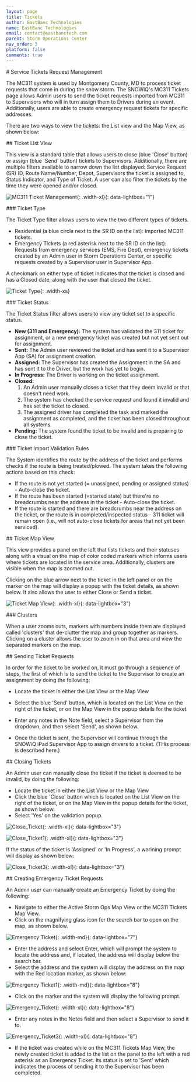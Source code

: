 ```yaml
---
layout: page
title: Tickets
author: EastBanc Technologies
name: EastBanc Technologies
email: contact@eastbanctech.com
parent: Storm Operations Center
nav_order: 3
platform: false
comments: true
---
```


<section id="Service-Tickets-Request-Management" markdown="1">
# Service Tickets Request Management

The MC311 system is used by Montgomery County, MD to process ticket requests that come in during the snow storm. The SNOWiQ's MC311 Tickets page allows Admin users to send the ticket requests imported from MC311 to Supervisors who will in turn assign them to Drivers during an event. Additionally, users are able to create emergency request tickets for specific addresses.

There are two ways to view the tickets: the List view and the Map View, as shown below:

<section id="Ticket-List-View" markdown="1">
## Ticket List View

This view is a standard table that allows users to close (blue 'Close' button) or assign (blue 'Send' button) tickets to Supervisors. Additionally, there are multiple filters available to narrow down the list displayed: Service Request (SR) ID, Route Name/Number, Depot, Supervisors the ticket is assigned to, Status Indicator, and Type of Ticket. A user can also filter the tickets by the time they were opened and/or closed.  

![MC311 Ticket Management](/images/soc/soc-mc311-tickets/mc311-ticket-management.png){: .width-xl}{: data-lightbox="1"}

<section id="Ticket-Type" markdown="1">
### Ticket Type

The Ticket Type filter allows users to view the two different types of tickets. 

* Residential (a blue circle next to the SR ID on the list): Imported MC311 tickets.
* Emergency Tickets (a red asterisk next to the SR ID on the list): Requests from emergency services (EMS, Fire Dept), emergency tickets created by an Admin user in Storm Operations Center, or specific requests created by a Supervisor user in Supervisor App.

A checkmark on either type of ticket indicates that the ticket is closed and has a Closed date, along with the user that closed the ticket. 

![Ticket Type](/images/soc/soc-mc311-tickets/ticket-type.png){: .width-xs}
</section>

<section id="Ticket-Status" markdown="1">
### Ticket Status

The Ticket Status filter allows users to view any ticket set to a specific status. 

* **New (311 and Emergency):** The system has validated the 311 ticket for assignment, or a new emergency ticket was created but not yet sent out for assignment. 
* **Sent:** The Admin user reviewed the ticket and has sent it to a Supervisor App (SA) for assignment creation.
* **Assigned:** The Supervisor has created the Assignment in the SA and has sent it to the Driver, but the work has yet to begin.
* **In Progress:** The Driver is working on the ticket assignment.
* **Closed:** 
   1. An Admin user manually closes a ticket that they deem invalid or that doesn't need work.
   1. The system has checked the service request and found it invalid and has set the ticket to closed.
   1. The assigned driver has completed the task and marked the assignment as completed, and the ticket has been closed throughout all systems.
* **Pending:** The system found the ticket to be invalid and is preparing to close the ticket.
</section>

<section id="Ticket-Import-Validation-Rules" markdown="1">
### Ticket Import Validation Rules

The System identifies the route by the address of the ticket and performs checks if the route is being treated/plowed. The system takes the following actions based on this check:

* If the route is not yet started (= unassigned, pending or assigned status) - Auto-close the ticket.
* If the route has been started (=started state) but there're no breadcrumbs near the address in the ticket - Auto-close the ticket.
* If the route is started and there are breadcrumbs near the address on the ticket, or the route is in completed/inspected status - 311 ticket will remain open (i.e., will not auto-close tickets for areas that not yet been serviced).
</section>
</section>

<section id="Ticket-Map-View" markdown="1">
## Ticket Map View

This view provides a panel on the left that lists tickets and their statuses along with a visual on the map of color coded markers which informs users where tickets are located in the service area. Additionally, clusters are visible when the map is zoomed out.

Clicking on the blue arrow next to the ticket in the left panel or on the marker on the map will display a popup with the ticket details, as shown below. It also allows the user to either Close or Send a ticket.

![Ticket Map View](/images/soc/soc-mc311-tickets/ticket-map-view.png){: .width-xl}{: data-lightbox="3"}

<section id="Clusters" markdown="1">
### Clusters

When a user zooms outs, markers with numbers inside them are displayed called 'clusters' that de-clutter the map and group together as markers. Clicking on a cluster allows the user to zoom in on that area and view the separated markers on the map. 
</section>
</section>

<section id="Sending-Ticket-Requests" markdown="1">
## Sending Ticket Requests

In order for the ticket to be worked on, it must go through a sequence of steps, the first of which is to send the ticket to the Supervisor to create an assignment by doing the following:

* Locate the ticket in either the List View or the Map View
* Select the blue 'Send' button, which is located on the List View on the right of the ticket, or on the Map View in the popup details for the ticket
* Enter any notes in the Note field, select a Supervisor from the dropdown, and then select 'Send', as shown below.

* Once the ticket is sent, the Supervisor will continue through the SNOWiQ iPad Supervisor App to assign drivers to a ticket. (THis process is described  here.)
</section>

<section id="Closing-Tickets" markdown="1">
## Closing Tickets

An Admin user can manually close the ticket if the ticket is deemed to be invalid, by doing the following:

* Locate the ticket in either the List View or the Map View 
* Click the blue 'Close' button which is located on the List View on the right of the ticket, or on the Map View in the popup details for the ticket, as shown below.
* Select 'Yes' on the validation popup.

![Close_Ticket](https://github.com/eastbanctech/snowiq-docs/assets/121882947/fd2326de-d0b6-4c04-b884-67ea46a810dc){: .width-xl}{: data-lightbox="3"}

![Close_Ticket1](https://github.com/eastbanctech/snowiq-docs/assets/121882947/31a5d83e-314c-444c-a3b5-b0f7ade9c451){: .width-xl}{: data-lightbox="3"}

If the status of the ticket is 'Assigned' or 'In Progress', a warining prompt will display as shown below:

![Close_Ticket3](https://github.com/eastbanctech/snowiq-docs/assets/121882947/cc558a49-e4a7-4084-a5e2-3d00b2cf4b79){: .width-xl}{: data-lightbox="3"}
</section>

<section id="Creating-Emergency-Ticket-Requests" markdown="1">
## Creating Emergency Ticket Requests

An Admin user can manually create an Emergency Ticket by doing the following:

* Navigate to either the Active Storm Ops Map View or the MC311 Tickets Map View.
* Click on the magnifying glass icon for the search bar to open on the map, as shown below.

![Emergency Ticket](/images/soc/soc-mc311-tickets/emergency-ticket.png){: .width-md}{: data-lightbox="7"}

* Enter the address and select Enter, which will prompt the system to locate the address and, if located, the address will display below the search bar.
* Select the address and the system will display the address on the map with the Red location marker, as shown below:

![Emergency Ticket1](/images/soc/soc-mc311-tickets/emergency-ticket1.png){: .width-md}{: data-lightbox="8"}

* Click on the marker and the system will display the following prompt.

![Emergency_Ticket](https://github.com/eastbanctech/snowiq-docs/assets/121882947/dddb3399-595b-416c-9c1f-744ef2ac421e){: .width-xl}{: data-lightbox="8"}

* Enter any notes in the Notes field and then select a Supervisor to send it to.

![Emergency_Ticket3](https://github.com/eastbanctech/snowiq-docs/assets/121882947/a4c6b0fb-3ad8-4c5d-9d30-6d8886bdc32a){: .width-xl}{: data-lightbox="8"}

* If the ticket was created while on the MC311 Tickets Map View, the newly created ticket is added to the list on the panel to the left with a red asterisk as  an Emergency Ticket. Its status is set to 'Sent' which indicates the process of sending it to the Supervisor has been completed.
</section>
</section>





